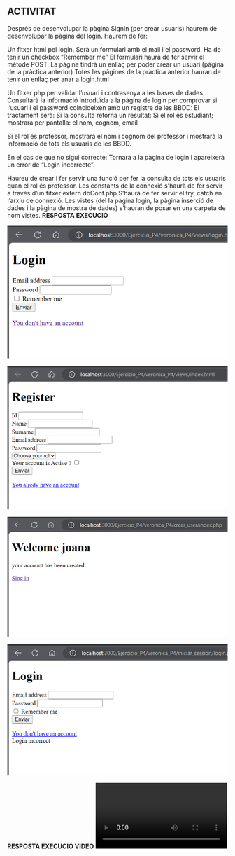 ## ACTIVITAT

Després de desenvolupar la pàgina SignIn (per crear usuaris) haurem de desenvolupar la pàgina del login. 
Haurem de fer:

Un fitxer html  pel login. 
Serà un formulari amb el mail i el password. 
Ha de tenir un checkbox “Remember me”
El formulari haurà de fer servir el mètode POST.
La pàgina tindrà un enllaç per poder crear un usuari (pàgina de la pràctica anterior)
Totes les pàgines de la pràctica anterior hauran de tenir un enllaç per anar a login.html

Un fitxer php per validar l’usuari i contrasenya a les bases de dades. 
Consultarà la informació introduïda a la pàgina de login per comprovar si l’usuari i el password coincideixen amb un registre de les BBDD:
El tractament serà:
Si la consulta retorna un resultat:
Si el rol és estudiant; mostrarà per pantalla: el nom, cognom, email

Si el rol és professor, mostrarà el nom i cognom del professor i mostrarà la informació de tots els usuaris de les BBDD.

En el cas de que no sigui correcte:
Tornarà a la pàgina de login i apareixerà un error de “Login incorrecte”.

Haureu de crear i fer servir una funció per fer la consulta de tots els usuaris quan el rol és professor.
Les constants de la connexió s'haurà de fer servir a través d’un fitxer extern dbConf.php
S’haurà de fer servir el try, catch en l’arxiu de connexió.
Les vistes (del la pàgina login, la pàgina inserció de dades i la pàgina de mostra de dades) s’hauran de posar en una carpeta de nom vistes.
**RESPOSTA EXECUCIÓ**

![imagen_ejecucion](img/login_veronica.png)

![imagen_respuesta](img/register_veronica.png)

![imagen_registerOK](img/registerOK_veronica.png)

![imagen_loginError](img/loginError_veronica.png)

**RESPOSTA EXECUCIÓ VIDEO**
![video](img/veronica_P4_video.mp4)


